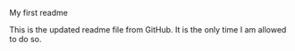 My first readme

This is the updated readme file from GitHub. It is the only time I am allowed to do so.
